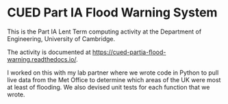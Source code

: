# CUED Part IA Flood Warning System

This is the Part IA Lent Term computing activity at the Department of
Engineering, University of Cambridge.

The activity is documented at
https://cued-partia-flood-warning.readthedocs.io/.

I worked on this with my lab partner where we wrote code in Python to pull live data from the Met Office to determine which areas of the UK were most at least of flooding. We also devised unit tests for each function that we wrote.
